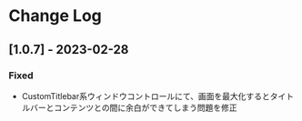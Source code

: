 # Change Log



## [1.0.7] - 2023-02-28

### Fixed

- CustomTitlebar系ウィンドウコントロールにて、画面を最大化するとタイトルバーとコンテンツとの間に余白ができてしまう問題を修正

